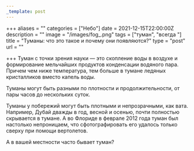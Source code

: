 ```yaml
---
_template: post
---
```




+++
aliases = ""
categories = ["Небо"]
date = 2021-12-15T22:00:00Z
description = ""
image = "/images/fog_.png"
tags = ["туман", "всегда "]
title = "Туманы: что это такое и почему они появляются?"
type = "post"
url = ""

+++
Туман с точки зрения науки — это скопление воды в воздухе и формирование мельчайших продуктов конденсации водяного пара. Причем чем ниже температура, тем больше в тумане ледяных кристалликов вместо капель воды.   
  
Туманы могут быть разными по плотности и продолжительности, от пары часов до нескольких суток.  
  
Туманы у побережий могут быть плотными и непрозрачными, как вата. Например, Дубай дважды в год, весной и осенью, почти полностью скрывается в тумане. А во Флориде в феврале 2012 года туман был настолько непроницаем, что сфотографировать его удалось только сверху при помощи вертолетов.  
  
А в вашей местности часто бывает туман?
